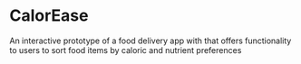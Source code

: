 # CalorEase
An interactive prototype of a food delivery app with that offers functionality to users to sort food items by caloric and nutrient preferences
